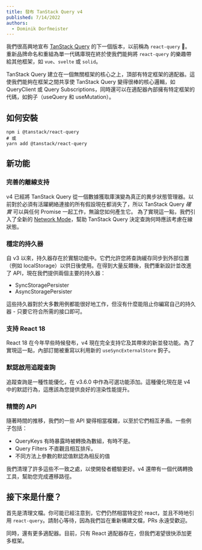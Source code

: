 ```yaml
---
title: 發布 TanStack Query v4
published: 7/14/2022
authors:
  - Dominik Dorfmeister
---
```


我們很高興地宣布 [TanStack Query](/query/v4) 的下一個版本，以前稱為 `react-query` 🎉。
重新品牌命名和重組為單一代碼庫現在終於使我們能夠將 `react-query` 的樂趣帶給其他框架，如 `vue`、`svelte` 或 `solid`。

TanStack Query 建立在一個無關框架的核心之上，頂部有特定框架的適配器。這使我們能夠在框架之間共享使 TanStack Query 變得很棒的核心邏輯，如 QueryClient 或 Query Subscriptions，同時還可以在適配器內部擁有特定框架的代碼，如鉤子（useQuery 和 useMutation）。

## 如何安裝

```
npm i @tanstack/react-query
# 或
yarn add @tanstack/react-query
```

## 新功能

### 完善的離線支持

v4 已經將 TanStack Query 從一個數據獲取庫演變為真正的異步狀態管理器。以前對於必須有活躍網絡連接的所有假設現在都消失了，所以 TanStack Query _確實_ 可以與任何 Promise 一起工作，無論您如何產生它。
為了實現這一點，我們引入了全新的 [Network Mode](/query/v4/docs/guides/network-mode)，幫助 TanStack Query 決定查詢何時應該考慮在線狀態。

### 穩定的持久器

自 v3 以來，持久器存在於實驗功能中。它們允許您將查詢緩存同步到外部位置（例如 localStorage）以供日後使用。在得到大量反饋後，我們重新設計並改進了 API，現在我們提供兩個主要的持久器：

- SyncStoragePersister
- AsyncStoragePersister

這些持久器對於大多數用例都能很好地工作，但沒有什麼能阻止你編寫自己的持久器 - 只要它符合所需的接口即可。

### 支持 React 18

React 18 在今年早些時候發布，v4 現在完全支持它及其帶來的新並發功能。為了實現這一點，內部訂閱被重寫以利用新的 `useSyncExternalStore` 鉤子。

### 默認啟用追蹤查詢

追蹤查詢是一種性能優化，在 v3.6.0 中作為可選功能添加。這種優化現在是 v4 中的默認行為，這應該為您提供良好的渲染性能提升。

### 精簡的 API

隨著時間的推移，我們的一些 API 變得相當複雜，以至於它們相互矛盾。一些例子包括：

- QueryKeys 有時暴露時被轉換為數組，有時不是。
- Query Filters 不直觀且相互排斥。
- 不同方法上參數的默認值默認為相反的值

我們清理了許多這些不一致之處，以使開發者體驗更好。v4 還帶有一個代碼轉換工具，幫助您完成遷移路徑。

## 接下來是什麼？

首先是清理文檔。你可能已經注意到，它們仍然相當特定於 react，並且不時地引用 `react-query`。請耐心等待，因為我們旨在重新構建文檔，PRs 永遠受歡迎。

同時，還有更多適配器。目前，只有 React 適配器存在，但我們渴望很快添加更多框架。
